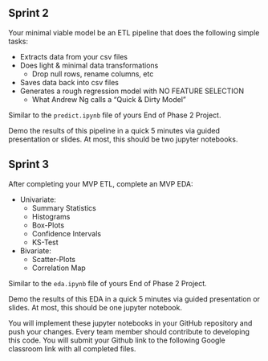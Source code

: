 ## Sprint 2

Your minimal viable model be an ETL pipeline that does the following simple tasks:
* Extracts data from your csv files
* Does light & minimal data transformations
    * Drop null rows, rename columns, etc
* Saves data back into csv files
* Generates a rough regression model with NO FEATURE SELECTION
  * What Andrew Ng calls a “Quick & Dirty Model”
  
Similar to the `predict.ipynb` file of yours End of Phase 2 Project.

Demo the results of this pipeline in a quick 5 minutes via guided presentation or slides.
At most, this should be two jupyter notebooks.

## Sprint 3

After completing your MVP ETL, complete an MVP EDA:
* Univariate:
    * Summary Statistics
    * Histograms
    * Box-Plots
    * Confidence Intervals 
    * KS-Test
* Bivariate:
    * Scatter-Plots
    * Correlation Map

Similar to the `eda.ipynb` file of yours End of Phase 2 Project.

Demo the results of this EDA in a quick 5 minutes via guided presentation or slides.
At most, this should be one jupyter notebook.

You will implement these jupyter notebooks in your GitHub repository and push your changes. Every team member should contribute to developing this code. You will submit your Github link to the following Google classroom link with all completed files.